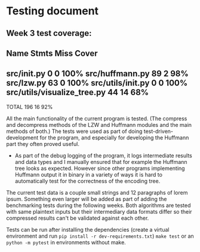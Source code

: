 # Testing document

## Week 3 test coverage:
Name                          Stmts   Miss  Cover
-------------------------------------------------
src/__init__.py                   0      0   100%
src/huffmann.py                  89      2    98%
src/lzw.py                       63      0   100%
src/utils/__init__.py             0      0   100%
src/utils/visualize_tree.py      44     14    68%
-------------------------------------------------
TOTAL                           196     16    92%


All the main functionality of the current program is tested. (The compress and decompress methods of the LZW and Huffmann modules and the main methods of both.) The tests were used as part of doing test-driven-development for the program, and especially for developing the Huffmann part they often proved useful.

* As part of the debug logging of the program, it logs intermediate results and data types and I manually ensured that for example the Huffmann tree looks as expected. However since other programs implementing Huffmann output it in binary in a variety of ways it is hard to automatically test for the correctness of the encoding tree.

The current test data is a couple small strings and 12 paragraphs of lorem ipsum. Something even larger will be added as part of adding the benchmarking tests during the following weeks. Both algorithms are tested with same plaintext inputs but their intermediary data formats differ so their compressed results can't be validated against each other.

Tests can be run after installing the dependencies (create a virtual environment and run `pip install -r dev-requirements.txt`) `make test` or an `python -m pytest` in environments without make.
